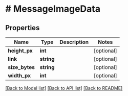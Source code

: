 # # MessageImageData

## Properties

Name | Type | Description | Notes
------------ | ------------- | ------------- | -------------
**height_px** | **int** |  | [optional]
**link** | **string** |  | [optional]
**size_bytes** | **string** |  | [optional]
**width_px** | **int** |  | [optional]

[[Back to Model list]](../../README.md#models) [[Back to API list]](../../README.md#endpoints) [[Back to README]](../../README.md)
